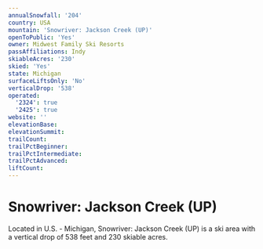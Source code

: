 ```yaml
---
annualSnowfall: '204'
country: USA
mountain: 'Snowriver: Jackson Creek (UP)'
openToPublic: 'Yes'
owner: Midwest Family Ski Resorts
passAffiliations: Indy
skiableAcres: '230'
skied: 'Yes'
state: Michigan
surfaceLiftsOnly: 'No'
verticalDrop: '538'
operated:
  '2324': true
  '2425': true
website: ''
elevationBase:
elevationSummit:
trailCount:
trailPctBeginner:
trailPctIntermediate:
trailPctAdvanced:
liftCount:
---
```



# Snowriver: Jackson Creek (UP)

Located in U.S. - Michigan, Snowriver: Jackson Creek (UP) is a ski area with a vertical drop of 538 feet and 230 skiable acres.
